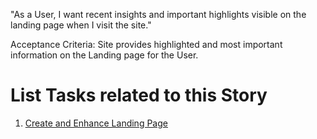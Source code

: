 "As a User, I want recent insights and important highlights visible on the landing page when I visit the site."

Acceptance Criteria:
Site provides highlighted and most important information on the Landing page for the User.

# List Tasks related to this Story
1. [Create and Enhance Landing Page](./tasks/task_enhance_landing_page.md)